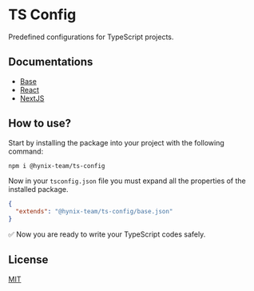 
# TS Config

Predefined configurations for TypeScript projects.

## Documentations

- [Base](https://github.com/hynix-team/ts-config/blob/main/docs/base.md)
- [React](https://github.com/hynix-team/ts-config/blob/main/docs/react.md)
- [NextJS](https://github.com/hynix-team/ts-config/blob/main/docs/nextjs.md)

## How to use?

Start by installing the package into your project with the following command:

```bash
npm i @hynix-team/ts-config
```
Now in your `tsconfig.json` file you must expand all the properties of the installed package.
```json
{
  "extends": "@hynix-team/ts-config/base.json"
}
```
✅ Now you are ready to write your TypeScript codes safely.
    
## License

[MIT](https://choosealicense.com/licenses/mit/)

